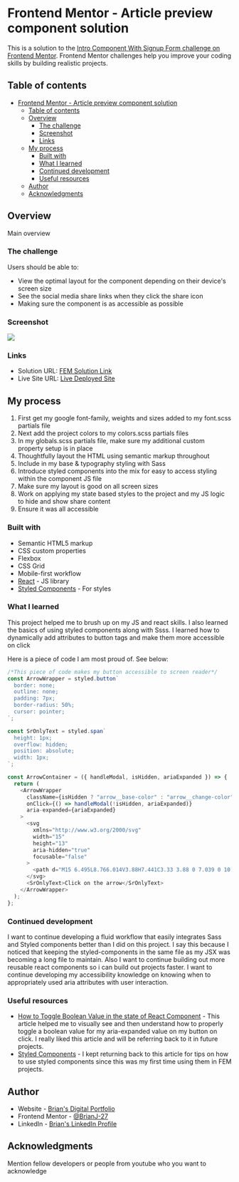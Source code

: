 # Frontend Mentor - Article preview component solution

This is a solution to the [Intro Component With Signup Form challenge on Frontend Mentor](https://www.frontendmentor.io/challenges/intro-component-with-signup-form-5cf91bd49edda32581d28fd1). Frontend Mentor challenges help you improve your coding skills by building realistic projects.

## Table of contents

- [Frontend Mentor - Article preview component solution](#frontend-mentor---article-preview-component-solution)
  - [Table of contents](#table-of-contents)
  - [Overview](#overview)
    - [The challenge](#the-challenge)
    - [Screenshot](#screenshot)
    - [Links](#links)
  - [My process](#my-process)
    - [Built with](#built-with)
    - [What I learned](#what-i-learned)
    - [Continued development](#continued-development)
    - [Useful resources](#useful-resources)
  - [Author](#author)
  - [Acknowledgments](#acknowledgments)

## Overview

Main overview

### The challenge

Users should be able to:

- View the optimal layout for the component depending on their device's screen size
- See the social media share links when they click the share icon
- Making sure the component is as accessible as possible

### Screenshot

![](./screenshot.png)

### Links

- Solution URL: [FEM Solution Link](https://www.frontendmentor.io/solutions/article-preview-component-react-based-BJocjy2U5)
- Live Site URL: [Live Deployed Site](https://article-preview-component-bj.netlify.app/)

## My process

1. First get my google font-family, weights and sizes added to my font.scss partials file
2. Next add the project colors to my colors.scss partials files
3. In my globals.scss partials file, make sure my additional custom property setup is in place
4. Thoughtfully layout the HTML using semantic markup throughout
5. Include in my base & typography styling with Sass
6. Introduce styled components into the mix for easy to access styling within the component JS file
7. Make sure my layout is good on all screen sizes
8. Work on applying my state based styles to the project and my JS logic to hide and show share content
9. Ensure it was all accessible

### Built with

- Semantic HTML5 markup
- CSS custom properties
- Flexbox
- CSS Grid
- Mobile-first workflow
- [React](https://reactjs.org/) - JS library
- [Styled Components](https://styled-components.com/) - For styles

### What I learned

This project helped me to brush up on my JS and react skills. I also learned the basics of using styled components along with Ssss. I learned how to dynamically add attributes to button tags and make them more accessible on click

Here is a piece of code I am most proud of. See below:

```js
/*This piece of code makes my button accessible to screen reader*/
const ArrowWrapper = styled.button`
  border: none;
  outline: none;
  padding: 7px;
  border-radius: 50%;
  cursor: pointer;
`;

const SrOnlyText = styled.span`
  height: 1px;
  overflow: hidden;
  position: absolute;
  width: 1px;
`;

const ArrowContainer = ({ handleModal, isHidden, ariaExpanded }) => {
  return (
    <ArrowWrapper
      className={isHidden ? "arrow__base-color" : "arrow__change-color"}
      onClick={() => handleModal(!isHidden, ariaExpanded)}
      aria-expanded={ariaExpanded}
    >
      <svg
        xmlns="http://www.w3.org/2000/svg"
        width="15"
        height="13"
        aria-hidden="true"
        focusable="false"
      >
        <path d="M15 6.495L8.766.014V3.88H7.441C3.33 3.88 0 7.039 0 10.936v2.049l.589-.612C2.59 10.294 5.422 9.11 8.39 9.11h.375v3.867L15 6.495z" />
      </svg>
      <SrOnlyText>Click on the arrow</SrOnlyText>
    </ArrowWrapper>
  );
};
```

### Continued development

I want to continue developing a fluid workflow that easily integrates Sass and Styled components better than I did on this project. I say this because I noticed that keeping the styled-components in the same file as my JSX was becoming a long file to maintain. Also I want to continue building out more reusable react components so i can build out projects faster. I want to continue developing my accessibility knowledge on knowing when to appropriately used aria attributes with user interaction.

### Useful resources

- [How to Toggle Boolean Value in the state of React Component](http://www.js-craft.io/blog/toggling-a-value-in-the-state-of-a-react-component-the-right-way/) - This article helped me to visually see and then understand how to properly toggle a boolean value for my aria-expanded value on my button on click. I really liked this article and will be referring back to it in future projects.
- [Styled Components](https://styled-components.com/docs/basics#coming-from-css) - I kept returning back to this article for tips on how to use styled components since this was my first time using them in FEM projects.

## Author

- Website - [Brian's Digital Portfolio](https://brianbjohnson.net/)
- Frontend Mentor - [@BrianJ-27](https://www.frontendmentor.io/profile/BrianJ-27)
- LinkedIn - [Brian's LinkedIn Profile](https://www.linkedin.com/in/brian-johnson-45161688/)

## Acknowledgments

Mention fellow developers or people from youtube who you want to acknowledge
